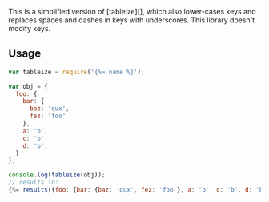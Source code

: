 This is a simplified version of [tableize][], which also lower-cases keys and replaces spaces and dashes in keys with underscores. This library doesn't modify keys.

## Usage

```js
var tableize = require('{%= name %}');

var obj = {
  foo: {
    bar: {
      baz: 'qux',
      fez: 'foo'
    },
    a: 'b',
    c: 'b',
    d: 'b',
  }
};

console.log(tableize(obj));
// results in:
{%= results({foo: {bar: {baz: 'qux', fez: 'foo'}, a: 'b', c: 'b', d: 'b'}}) %}
```

